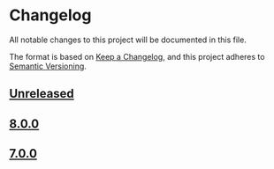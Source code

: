 # Changelog

All notable changes to this project will be documented in this file.

The format is based on [Keep a Changelog](https://keepachangelog.com/en/1.0.0/),
and this project adheres to [Semantic Versioning](https://semver.org/spec/v2.0.0.html).

## [Unreleased]

## [8.0.0]

## [7.0.0]

[Unreleased]: https://github.com/MetaMask/delegation-toolkit/compare/delegator-sdk-monorepo@8.0.0...HEAD
[8.0.0]: https://github.com/MetaMask/delegation-toolkit/compare/delegator-sdk-monorepo@7.0.0...delegator-sdk-monorepo@8.0.0
[7.0.0]: https://github.com/MetaMask/delegation-toolkit/releases/tag/delegator-sdk-monorepo@7.0.0
